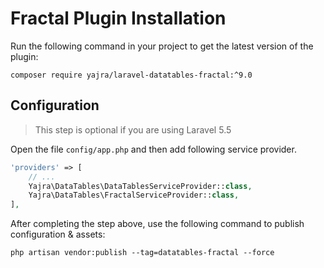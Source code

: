 # Fractal Plugin Installation

Run the following command in your project to get the latest version of the plugin:

`composer require yajra/laravel-datatables-fractal:^9.0`

## Configuration
> This step is optional if you are using Laravel 5.5

Open the file ```config/app.php``` and then add following service provider.

```php
'providers' => [
    // ...
    Yajra\DataTables\DataTablesServiceProvider::class,
    Yajra\DataTables\FractalServiceProvider::class,
],
```

After completing the step above, use the following command to publish configuration & assets:

```
php artisan vendor:publish --tag=datatables-fractal --force
```

